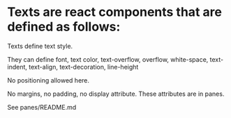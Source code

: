# Texts are react components that are defined as follows:

Texts define text style.

They can define font, text color, text-overflow,
overflow, white-space, text-indent, text-align,
text-decoration, line-height

No positioning allowed here.

No margins, no padding, no display attribute. These attributes are in panes.

See panes/README.md

